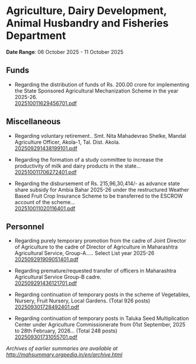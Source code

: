 # Agriculture, Dairy Development, Animal Husbandry and Fisheries Department

**Date Range**: 06 October 2025 - 11 October 2025


## Funds
- Regarding the distribution of funds of Rs. 200.00 crore for implementing the State Sponsored Agricultural Mechanization Scheme in the year 2025-26.\
  [202510011629456701.pdf](https://gr.maharashtra.gov.in/Site/Upload/Government%20Resolutions/English/202510011629456701.pdf)

## Miscellaneous
- Regarding voluntary retirement.. Smt. Nita Mahadevrao Shelke, Mandal Agriculture Officer, Akola-1, Tal. Dist. Akola.\
  [202509291438199101.pdf](https://gr.maharashtra.gov.in/Site/Upload/Government%20Resolutions/English/202509291438199101.pdf)

- Regarding the formation of a study committee to increase the productivity of milk and dairy products in the state...\
  [202510011706272401.pdf](https://gr.maharashtra.gov.in/Site/Upload/Government%20Resolutions/English/202510011706272401.pdf)

- Regarding the disbursement of Rs. 215,96,30,414/- as advance state share subsidy for Ambia Bahar 2025-26 under the restructured Weather Based Fruit Crop Insurance Scheme to be transferred to the ESCROW account of the scheme...\
  [202510011020116401.pdf](https://gr.maharashtra.gov.in/Site/Upload/Government%20Resolutions/English/202510011020116401.pdf)

## Personnel
- Regarding purely temporary promotion from the cadre of Joint Director of Agriculture to the cadre of Director of Agriculture in Maharashtra Agricultural Service, Group-A..... Select List year 2025-26\
  [202509291909051401.pdf](https://gr.maharashtra.gov.in/Site/Upload/Government%20Resolutions/English/202509291909051401.pdf)

- Regarding premature/requested transfer of officers in Maharashtra Agricultural Service Group-B cadre.\
  [202509291436121701.pdf](https://gr.maharashtra.gov.in/Site/Upload/Government%20Resolutions/English/202509291436121701.pdf)

- Regarding continuation of temporary posts in the scheme of Vegetables, Nursery, Fruit Nursery, Local Gardens. (Total 926 posts)\
  [202509301728492401.pdf](https://gr.maharashtra.gov.in/Site/Upload/Government%20Resolutions/English/202509301728492401.pdf)

- Regarding continuation of temporary posts in Taluka Seed Multiplication Center under Agriculture Commissionerate from 01st September, 2025 to 28th February, 2026... (Total 248 posts)\
  [202509301731055701.pdf](https://gr.maharashtra.gov.in/Site/Upload/Government%20Resolutions/English/202509301731055701.pdf)


*Archives of earlier summaries are available at http://mahsummary.orgpedia.in/en/archive.html*